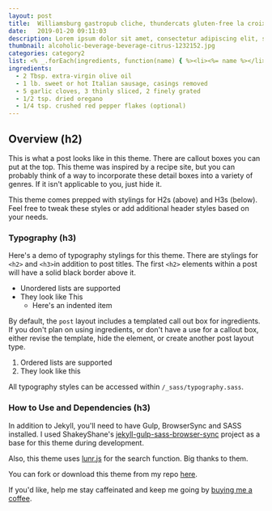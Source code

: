 ```yaml
---
layout: post
title:  Williamsburg gastropub cliche, thundercats gluten-free la croix ramps viral mixtape
date:   2019-01-20 09:11:03
description: Lorem ipsum dolor sit amet, consectetur adipiscing elit, sed do eiusmod tempor incididunt ut labore et dolore magna aliqua. Ut enim ad minim veniam, quis nostrud exercitation ullamco laboris nisi ut aliquip ex ea commodo consequat.
thumbnail: alcoholic-beverage-beverage-citrus-1232152.jpg
categories: category2
list: <% _.forEach(ingredients, function(name) { %><li><%= name %></li><% }); %>
ingredients:
  - 2 Tbsp. extra-virgin olive oil
  - 1 lb. sweet or hot Italian sausage, casings removed
  - 5 garlic cloves, 3 thinly sliced, 2 finely grated
  - 1/2 tsp. dried oregano
  - 1/4 tsp. crushed red pepper flakes (optional)
---
```


## Overview (h2)

This is what a post looks like in this theme. There are callout boxes you can put at the top. This theme was inspired by a recipe site, but you can probably think of a way to incorporate these detail boxes into a variety of genres. If it isn't applicable to you, just hide it.

This theme comes prepped with stylings for H2s (above) and H3s (below). Feel free to tweak these styles or add additional header styles based on your needs.

### Typography (h3)

Here's a demo of typography stylings for this theme. There are stylings for `<h2>` and `<h3>`in addition to post titles. The first `<h2>` elements within a post will have a solid black border above it.

* Unordered lists are supported
* They look like This
  - Here's an indented item

By default, the `post` layout includes a templated call out box for ingredients. If you don't plan on using ingredients, or don't have a use for a callout box, either revise the template, hide the element, or create another post layout type.

1. Ordered lists are supported
2. They look like this

All typography styles can be accessed within `/_sass/typography.sass`.

### How to Use and Dependencies (h3)

In addition to Jekyll, you'll need to have Gulp, BrowserSync and SASS installed. I used ShakeyShane's [jekyll-gulp-sass-browser-sync](https://github.com/shakyShane/jekyll-gulp-sass-browser-sync) project as a base for this theme during development.

Also, this theme uses [lunr.js](https://lunrjs.com/) for the search function. Big thanks to them.

You can fork or download this theme from my repo [here](https://github.com/ninapetrop/a-bon-blog).

If you'd like, help me stay caffeinated and keep me going by [buying me a coffee](https://paypal.me/NinaPetropoulos?locale.x=en_US).
